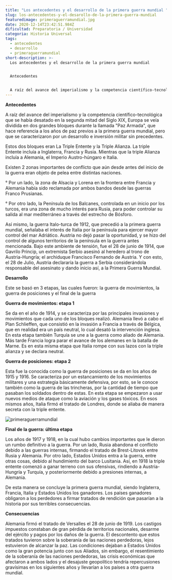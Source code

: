 ```yaml
---
title: "Los antecedentes y el desarrollo de la primera guerra mundial "
slug: los-antecedentes-y-el-desarollo-de-la-primera-guerra-mundial
featuredimage: primeraguerramundial.jpg
date: 2020-12-14T23:42:51.984Z
dificultad: Preparatoria / Universidad
categoria: Historia Universal
tags:
  - antecedentes
  - desarrollo
  - primeraguerramundial
short-description: >-
  Los antecedentes y el desarrollo de la primera guerra mundial 


  Antecedentes


  A raíz del avance del imperialismo y la competencia científico-tecnológica que se había desatado en la segunda mitad del Siglo XIX,
---
```

**Antecedentes**

A raíz del avance del imperialismo y la competencia científico-tecnológica que se había desatado en la segunda mitad del Siglo XIX, Europa se veía dividida en dos grandes bloques durante la llamada "Paz Armada", que hace referencia a los años de paz previos a la primera guerra mundial, pero que se caracterizaron por un desarrollo e inversión militar sin precedentes.



Estos dos bloques eran La Triple Entente y la Triple Alianza. La triple Entente incluía a Inglaterra, Francia y Rusia. Mientras que la triple Alianza incluía a Alemania, el Imperio Austro-húngaro e Italia.



Existen 2 zonas importantes de conflicto que aún desde antes del inicio de la guerra eran objeto de pelea entre distintas naciones.



° Por un lado, la zona de Alsacia y Lorena en la frontera entre Francia y Alemania había sido reclamada por ambos bandos desde las guerras Franco Prusianas.

° Por otro lado, la Península de los Balcanes, controlada en un inicio por los turcos, era una zona de mucho interés para Rusia, para poder controlar su salida al mar mediterráneo a través del estrecho de Bósforo.

Así mismo, la guerra Italo-turca de 1912, que precedió a la primera guerra mundial, señalaba el interés de Italia por la península para ejercer mayor control del mar Adriático. Austria no dejó pasar la oportunidad, y se hizo del control de algunos territorios de la península en la guerra antes mencionada. Bajo este ambiente de tensión, fue el 28 de junio de 1914, que Gavrilo Princip, un extremista Serbio asesinó al heredero al trono de Austria-Hungría; el archiduque Francisco Fernando de Austria. Y con esto, el 28 de Julio, Austria declararía la guerra a Serbia considerándola responsable del asesinato y dando inicio así, a la Primera Guerra Mundial.



**Desarrollo**

Este se basó en 3 etapas, las cuales fueron: la guerra de movimientos, la guerra de posiciones y el final de la guerra 



**Guerra de movimientos: etapa 1** 

Se da en el año de 1914, y se caracteriza por las principales invasiones y movimientos que cada uno de los bloques realizó. Alemania llevó a cabo el Plan Schlieffen, que consistió en la invasión a Francia a través de Bélgica, que en realidad era un país neutral, lo cual desató la intervención inglesa. En esta etapa también Turquía se une a la guerra como aliado de Alemania. Más tarde Francia logra parar el avance de los alemanes en la batalla de Marne. Es en esta misma etapa que Italia rompe con sus lazos con la triple alianza y se declara neutral.



**Guerra de posiciones: etapa 2** 

Esta fue la conocida como la guerra de posiciones se da en los años de 1915 y 1916. Se caracteriza por un estancamiento de los movimientos militares y una estrategia básicamente defensiva, por esto, se le conoce también como la guerra de las trincheras, por la cantidad de tiempo que pasaban los soldados dentro de estas. En esta etapa se empezaron a usar nuevos medios de ataque como la aviación y los gases tóxicos. En esos mismos años, Italia firmó el tratado de Londres, donde se aliaba de manera secreta con la triple entente.

![primeraguerramundial](/assets/primeraguerramundial1.jpg "primeraguerramundial")

**Final de la guerra: última etapa**  

Los años de 1917 y 1918, en la cual hubo cambios importantes que le dieron un rumbo definitivo a la guerra. Por un lado, Rusia abandona el conflicto debido a las guerras internas, firmando el tratado de Brest-Litovsk entre Rusia y Alemania. Por otro lado, Estados Unidos entra a la guerra, entre otras cosas, debido al hundimiento del barco Lusitania. Así, en 1918 la triple entente comenzó a ganar terreno con sus ofensivas, rindiendo a Austria-Hungría y Turquía, y posteriormente debido a presiones internas, a Alemania.

De esta manera se concluye la primera guerra mundial, siendo Inglaterra, Francia, Italia y Estados Unidos los ganadores. Los países ganadores obligaron a los perdedores a firmar tratados de rendición que pasarían a la historia por sus terribles consecuencias.



**Consecuencias** 

Alemania firmó el tratado de Versalles el 28 de junio de 1919. Los castigos impuestos constaban de gran pérdida de territorios nacionales, desarme del ejército y pagos por los daños de la guerra. El descontento que estos tratados tuvieron sobre la soberanía de las naciones perdedoras, lejos estuvieron de alcanzar la paz. Las condiciones dejaban a Estados Unidos como la gran potencia junto con sus Aliados, sin embargo, el resentimiento de la soberanía de las naciones perdedoras, las crisis económicas que afectaron a ambos lados y el desajuste geopolítico tendría repercusiones gravísimas en los siguientes años y llevarían a los países a otra guerra mundial.